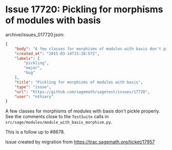 # Issue 17720: Pickling for morphisms of modules with basis

archive/issues_017720.json:
```json
{
    "body": "A few classes for morphisms of modules with basis don't pickle properly. See the comments close to the ``TestSuite`` calls in ``src/sage/modules/module_with_basis_morphism.py``.\n\nThis is a follow up to #8678.\n\nIssue created by migration from https://trac.sagemath.org/ticket/17957\n\n",
    "created_at": "2015-03-14T15:28:57Z",
    "labels": [
        "pickling",
        "major",
        "bug"
    ],
    "title": "Pickling for morphisms of modules with basis",
    "type": "issue",
    "url": "https://github.com/sagemath/sagetest/issues/17720",
    "user": "nthiery"
}
```
A few classes for morphisms of modules with basis don't pickle properly. See the comments close to the ``TestSuite`` calls in ``src/sage/modules/module_with_basis_morphism.py``.

This is a follow up to #8678.

Issue created by migration from https://trac.sagemath.org/ticket/17957


